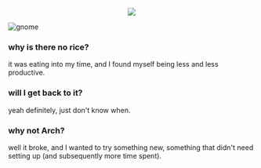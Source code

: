 <p align="center">
<img src="https://xix.ph0x.me/dotfiles.png">
</p>

![gnome](https://xix.ph0x.me/asdflk.png)

### why is there no rice?
it was eating into my time, and I found myself being less and less productive. 

### will I get back to it?
yeah definitely, just don't know when.

### why not Arch?
well it broke, and I wanted to try something new, something that didn't need setting up (and subsequently more time spent).
